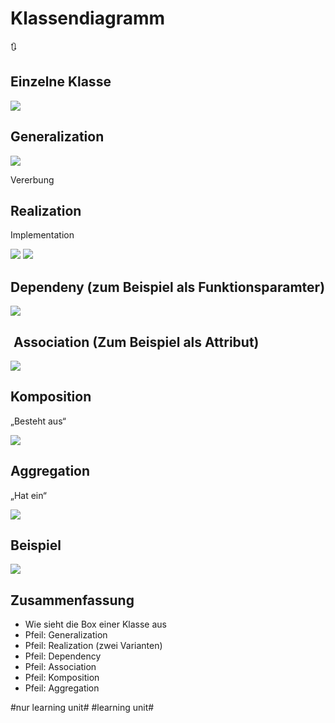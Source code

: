 # Klassendiagramm
🔃

## Einzelne Klasse
![][image-1]


## Generalization

![][image-2]

Vererbung

## Realization

Implementation

![][image-3]
![][image-4]

## Dependeny (zum Beispiel als Funktionsparamter)

![][image-5]

##  Association (Zum Beispiel als Attribut)

![][image-6]

## Komposition

„Besteht aus“

![][image-7]

## Aggregation

„Hat ein“

![][image-8]


## Beispiel

![][image-9]


## Zusammenfassung
- Wie sieht die Box einer Klasse aus
- Pfeil: Generalization
- Pfeil: Realization (zwei Varianten)
- Pfeil: Dependency
- Pfeil: Association
- Pfeil: Komposition
- Pfeil: Aggregation

[image-1]:	assets/DraggedImage.tiff
[image-2]:	assets/DraggedImage-1.tiff
[image-3]:	assets/DraggedImage-2.tiff
[image-4]:	assets/DraggedImage-3.tiff
[image-5]:	assets/DraggedImage-4.tiff
[image-6]:	assets/DraggedImage-5.tiff
[image-7]:	assets/Bildschirm%C2%ADfoto%202023-01-15%20um%2014.50.01.png
[image-8]:	assets/Bildschirm%C2%ADfoto%202023-01-15%20um%2014.50.27.png
[image-9]:	assets/DraggedImage-6.tiff

#nur learning unit# #learning unit#